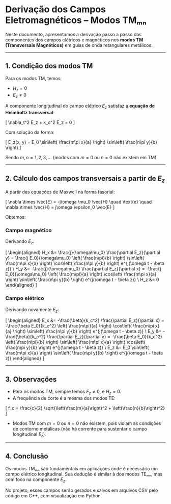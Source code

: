 # Derivação dos Campos Eletromagnéticos – Modos TMₘₙ

Neste documento, apresentamos a derivação passo a passo das componentes dos campos elétricos e magnéticos nos **modos TM (Transversais Magnéticos)** em guias de onda retangulares metálicos.

---

## 1. Condição dos modos TM

Para os modos TM, temos:

- $H_z = 0$
- $E_z \neq 0$

A componente longitudinal do campo elétrico $E_z$ satisfaz a **equação de Helmholtz transversal**:

\[
\nabla_t^2 E_z + k_c^2 E_z = 0
\]

Com solução da forma:

\[
E_z(x, y) = E_0 \sin\left( \frac{m\pi x}{a} \right) \sin\left( \frac{n\pi y}{b} \right)
\]

Sendo $m, n = 1, 2, 3, \dots$ (modos com $m=0$ ou $n=0$ não existem em TM).

---

## 2. Cálculo dos campos transversais a partir de $E_z$

A partir das equações de Maxwell na forma fasorial:

\[
\nabla \times \vec{E} = -j\omega \mu_0 \vec{H}
\quad \text{e} \quad
\nabla \times \vec{H} = j\omega \epsilon_0 \vec{E}
\]

Obtemos:

### Campo magnético

Derivando $E_z$:

\[
\begin{aligned}
H_x &= \frac{j}{\omega\mu_0} \frac{\partial E_z}{\partial y} = \frac{j E_0}{\omega\mu_0} \left( \frac{n\pi}{b} \right) \sin\left( \frac{m\pi x}{a} \right) \cos\left( \frac{n\pi y}{b} \right) e^{j(\omega t - \beta z)} \\
H_y &= -\frac{j}{\omega\mu_0} \frac{\partial E_z}{\partial x} = -\frac{j E_0}{\omega\mu_0} \left( \frac{m\pi}{a} \right) \cos\left( \frac{m\pi x}{a} \right) \sin\left( \frac{n\pi y}{b} \right) e^{j(\omega t - \beta z)} \\
H_z &= 0
\end{aligned}
\]

### Campo elétrico

Derivando novamente $E_z$:

\[
\begin{aligned}
E_x &= -\frac{\beta}{k_c^2} \frac{\partial E_z}{\partial x} = -\frac{\beta E_0}{k_c^2} \left( \frac{m\pi}{a} \right) \cos\left( \frac{m\pi x}{a} \right) \sin\left( \frac{n\pi y}{b} \right) e^{j(\omega t - \beta z)} \\
E_y &= -\frac{\beta}{k_c^2} \frac{\partial E_z}{\partial y} = -\frac{\beta E_0}{k_c^2} \left( \frac{n\pi}{b} \right) \sin\left( \frac{m\pi x}{a} \right) \cos\left( \frac{n\pi y}{b} \right) e^{j(\omega t - \beta z)} \\
E_z &= E_0 \sin\left( \frac{m\pi x}{a} \right) \sin\left( \frac{n\pi y}{b} \right) e^{j(\omega t - \beta z)}
\end{aligned}
\]

---

## 3. Observações

- Para os modos TM, sempre temos $E_z \neq 0$, e $H_z = 0$.
- A frequência de corte é a mesma dos modos TE:

\[
f_c = \frac{c}{2} \sqrt{\left(\frac{m}{a}\right)^2 + \left(\frac{n}{b}\right)^2}
\]

- Modos TM com $m=0$ ou $n=0$ não existem, pois violam as condições de contorno metálicas (não há corrente para sustentar o campo longitudinal $E_z$).

---

## 4. Conclusão

Os modos TMₘₙ são fundamentais em aplicações onde é necessário um campo elétrico longitudinal. Sua dedução é similar à dos modos TEₘₙ, mas com foco na componente $E_z$.

No projeto, esses campos serão gerados e salvos em arquivos CSV pelo código em C++, com visualização em Python.
